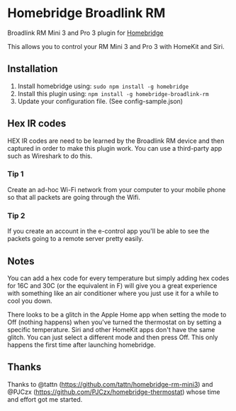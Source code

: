 # Homebridge Broadlink RM

Broadlink RM Mini 3 and Pro 3 plugin for [Homebridge](https://github.com/nfarina/homebridge)

This allows you to control your RM Mini 3 and Pro 3 with HomeKit and Siri.

## Installation

1. Install homebridge using: `sudo npm install -g homebridge`
2. Install this plugin using: `npm install -g homebridge-broadlink-rm`
3. Update your configuration file. (See config-sample.json)

## Hex IR codes

HEX IR codes are need to be learned by the Broadlink RM device and then captured in order to make this plugin work. You can use a third-party app such as Wireshark to do this.

### Tip 1
Create an ad-hoc Wi-Fi network from your computer to your mobile phone so that all packets are going through the Wifi.

### Tip 2
If you create an account in the e-control app you'll be able to see the packets going to a remote server pretty easily.

## Notes
You can add a hex code for every temperature but simply adding hex codes for 16C and 30C (or the equivalent in F) will give you a great experience with something like an air conditioner where you just use it for a while to cool you down.

There looks to be a glitch in the Apple Home app when setting the mode to Off (nothing happens) when you've turned the thermostat on by setting a specific temperature. Siri and other HomeKit apps don't have the same glitch. You can just select a different mode and then press Off. This only happens the first time after launching homebridge.

## Thanks
Thanks to @tattn (https://github.com/tattn/homebridge-rm-mini3) and @PJCzx (https://github.com/PJCzx/homebridge-thermostat) whose time and effort got me started.
